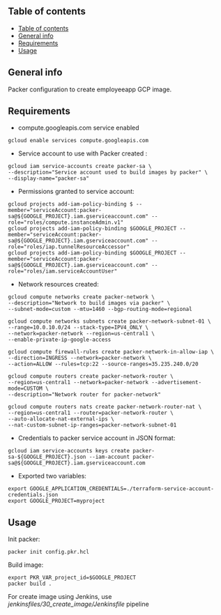 ## Table of contents
- [Table of contents](#table-of-contents)
- [General info](#general-info)
- [Requirements](#requirements)
- [Usage](#usage)

## General info

Packer configuration to create employeeapp GCP image.

## Requirements
* compute.googleapis.com service enabled
```
gcloud enable services compute.googleapis.com
```
* Service account to use with Packer created :
```
gcloud iam service-accounts create packer-sa \
--description="Service account used to build images by packer" \
--display-name="packer-sa"
```
* Permissions granted to service account:
```
gcloud projects add-iam-policy-binding $ --member="serviceAccount:packer-sa@${GOOGLE_PROJECT}.iam.gserviceaccount.com" --role="roles/compute.instanceAdmin.v1"
gcloud projects add-iam-policy-binding $GOOGLE_PROJECT --member="serviceAccount:packer-sa@${GOOGLE_PROJECT}.iam.gserviceaccount.com" --role="roles/iap.tunnelResourceAccessor"
gcloud projects add-iam-policy-binding $GOOGLE_PROJECT --member="serviceAccount:packer-sa@${GOOGLE_PROJECT}.iam.gserviceaccount.com" --role="roles/iam.serviceAccountUser"
```
* Network resources created:
```
gcloud compute networks create packer-network \
--description="Network to build images via packer" \
--subnet-mode=custom --mtu=1460 --bgp-routing-mode=regional

gcloud compute networks subnets create packer-network-subnet-01 \
--range=10.0.10.0/24 --stack-type=IPV4_ONLY \
--network=packer-network --region=us-central1 \
--enable-private-ip-google-access

gcloud compute firewall-rules create packer-network-in-allow-iap \
--direction=INGRESS --network=packer-network \
--action=ALLOW --rules=tcp:22 --source-ranges=35.235.240.0/20

gcloud compute routers create packer-network-router \
--region=us-central1 --network=packer-network --advertisement-mode=CUSTOM \
--description="Network router for packer-network"

gcloud compute routers nats create packer-network-router-nat \
--region=us-central1 --router=packer-network-router \
--auto-allocate-nat-external-ips \
--nat-custom-subnet-ip-ranges=packer-network-subnet-01
```
* Credentials to packer service account in JSON format:
```
gcloud iam service-accounts keys create packer-sa-${GOOGLE_PROJECT}.json --iam-account packer-sa@${GOOGLE_PROJECT}.iam.gserviceaccount.com
```
* Exported two variables:
```
export GOOGLE_APPLICATION_CREDENTIALS=./terraform-service-account-credentials.json
export GOOGLE_PROJECT=myproject
```

## Usage
Init packer:
```
packer init config.pkr.hcl
```
Build image:
```
export PKR_VAR_project_id=$GOOGLE_PROJECT
packer build .
```
For create image using Jenkins, use *jenkinsfiles/30_create_image/Jenkinsfile* pipeline
